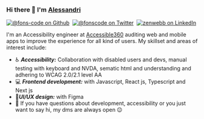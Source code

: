 ### Hi there 👋 I'm <a href="http://fonscode.com/" target="_blank">Alessandri</a>


[![@fons-code on Github](https://img.shields.io/github/followers/fons-code?label=Follow&style=social)](https://github.com/fons-code)&nbsp; [![@fonscode on Twitter](https://img.shields.io/twitter/follow/fonscode?label=Follow)](https://twitter.com/intent/follow?screen_name=fonscode)&nbsp; [![zenwebb on LinkedIn](https://img.shields.io/badge/-Alessandri-blue?logo=Linkedin&logoColor=white&link=https://www.linkedin.com/in/alessandri-fonseca-11398b196/)](https://www.linkedin.com/in/alessandri-fonseca-11398b196/) 

I'm an Accessibility engineer at [Accessible360](https://accessible360.com/) auditing web and mobile apps to improve the experience for all kind of users. My skillset and areas of interest include:

- ♿️ ***Accessibility:*** Collaboration with disabled users and devs, manual testing with keyboard and NVDA, sematic html and understanding and adhering to WCAG 2.0/2.1 level AA 
- 💻 ***Frontend development:*** with Javascript, React js, Typescript and Next js
- 🎨***UI/UX design:*** with Figma 
- 💬 If you have questions about development, accessibility or you just want to say hi, my dms are always open 😉 
<!--
**fons-code/fons-code** is a ✨ _special_ ✨ repository because its `README.md` (this file) appears on your GitHub profile.

Here are some ideas to get you started:

- 🔭 I’m currently working on ...
- 🌱 I’m currently learning ...
- 👯 I’m looking to collaborate on ...
- 🤔 I’m looking for help with ...
- 💬 Ask me about ...
- 📫 How to reach me: ...
- 😄 Pronouns: ...
- ⚡ Fun fact: ...
-->
